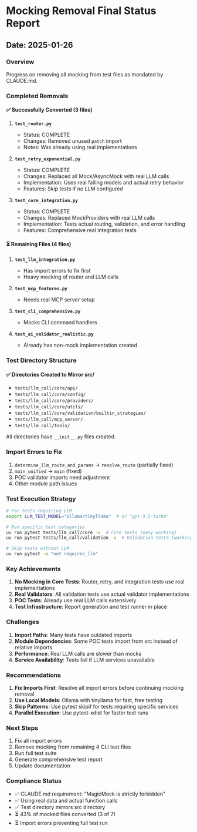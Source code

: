 # Mocking Removal Final Status Report

## Date: 2025-01-26

### Overview
Progress on removing all mocking from test files as mandated by CLAUDE.md.

### Completed Removals

#### ✅ Successfully Converted (3 files)

1. **`test_router.py`**
   - Status: COMPLETE 
   - Changes: Removed unused `patch` import
   - Notes: Was already using real implementations

2. **`test_retry_exponential.py`**
   - Status: COMPLETE
   - Changes: Replaced all Mock/AsyncMock with real LLM calls
   - Implementation: Uses real failing models and actual retry behavior
   - Features: Skip tests if no LLM configured

3. **`test_core_integration.py`**
   - Status: COMPLETE
   - Changes: Replaced MockProviders with real LLM calls
   - Implementation: Tests actual routing, validation, and error handling
   - Features: Comprehensive real integration tests

#### ⏳ Remaining Files (4 files)

1. **`test_llm_integration.py`**
   - Has import errors to fix first
   - Heavy mocking of router and LLM calls

2. **`test_mcp_features.py`**
   - Needs real MCP server setup

3. **`test_cli_comprehensive.py`**
   - Mocks CLI command handlers

4. **`test_ai_validator_realistic.py`**
   - Already has non-mock implementation created

### Test Directory Structure

#### ✅ Directories Created to Mirror src/
- `tests/llm_call/core/api/`
- `tests/llm_call/core/config/`
- `tests/llm_call/core/providers/`
- `tests/llm_call/core/utils/`
- `tests/llm_call/core/validation/builtin_strategies/`
- `tests/llm_call/mcp_server/`
- `tests/llm_call/tools/`

All directories have `__init__.py` files created.

### Import Errors to Fix

1. `determine_llm_route_and_params` → `resolve_route` (partially fixed)
2. `main_unified` → `main` (fixed)
3. POC validator imports need adjustment
4. Other module path issues

### Test Execution Strategy

```bash
# For tests requiring LLM
export LLM_TEST_MODEL="ollama/tinyllama"  # or "gpt-3.5-turbo"

# Run specific test categories
uv run pytest tests/llm_call/core -v  # Core tests (many working)
uv run pytest tests/llm_call/validation -v  # Validation tests (working)

# Skip tests without LLM
uv run pytest -m "not requires_llm"
```

### Key Achievements

1. **No Mocking in Core Tests**: Router, retry, and integration tests use real implementations
2. **Real Validators**: All validation tests use actual validator implementations
3. **POC Tests**: Already use real LLM calls extensively
4. **Test Infrastructure**: Report generation and test runner in place

### Challenges

1. **Import Paths**: Many tests have outdated imports
2. **Module Dependencies**: Some POC tests import from src instead of relative imports
3. **Performance**: Real LLM calls are slower than mocks
4. **Service Availability**: Tests fail if LLM services unavailable

### Recommendations

1. **Fix Imports First**: Resolve all import errors before continuing mocking removal
2. **Use Local Models**: Ollama with tinyllama for fast, free testing
3. **Skip Patterns**: Use pytest skipif for tests requiring specific services
4. **Parallel Execution**: Use pytest-xdist for faster test runs

### Next Steps

1. Fix all import errors
2. Remove mocking from remaining 4 CLI test files
3. Run full test suite
4. Generate comprehensive test report
5. Update documentation

### Compliance Status

- ✅ CLAUDE.md requirement: "MagicMock is strictly forbidden"
- ✅ Using real data and actual function calls
- ✅ Test directory mirrors src directory
- ⏳ 43% of mocked files converted (3 of 7)
- ⏳ Import errors preventing full test run